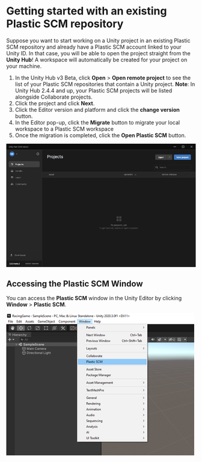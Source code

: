 # Getting started with an existing Plastic SCM repository

Suppose you want to start working on a Unity project in an existing Plastic SCM repository and already have a Plastic SCM account linked to your Unity ID. In that case, you will be able to open the project straight from the **Unity Hub**! A workspace will automatically be created for your project on your machine.


1. In the Unity Hub v3 Beta, click **Open** > **Open remote project** to see the list of your Plastic SCM repositories that contain a Unity project.
   **Note**: In Unity Hub 2.4.4 and up, your Plastic SCM projects will be listed alongside Collaborate projects.
2. Click the project and click **Next**.
3. Click the Editor version and platform and click the **change version** button.
4. In the Editor pop-up, click the **Migrate** button to migrate your local workspace to a Plastic SCM workspace 
5. Once the migration is completed, click the **Open Plastic SCM** button.

![Plastic Hub](images/plasticHub.gif)

## Accessing the Plastic SCM Window

You can access the **Plastic SCM** window in the Unity Editor by clicking **Window** &gt; **Plastic SCM**.

![Plastic SCM window](images/AccessingPlastic.png)
